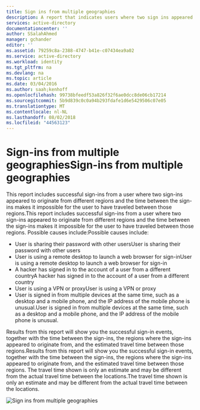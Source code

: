 ```yaml
---
title: Sign ins from multiple geographies
description: A report that indicates users where two sign ins appeared to originate from different regions and the time between the sign ins makes it impossible for the user to have travelled between those regions.
services: active-directory
documentationcenter: ''
author: SSalahAhmed
manager: gchander
editor: ''
ms.assetid: 79259c8a-2388-4747-b41e-c07434ea9a02
ms.service: active-directory
ms.workload: identity
ms.tgt_pltfrm: na
ms.devlang: na
ms.topic: article
ms.date: 03/04/2016
ms.author: saah;kenhoff
ms.openlocfilehash: 99738bfeedf53a826f32f6ae0dcc8de06cb17214
ms.sourcegitcommit: 5b9d839c0c0a94b293fdafe1d6e5429506c07e05
ms.translationtype: MT
ms.contentlocale: nl-NL
ms.lasthandoff: 08/02/2018
ms.locfileid: "44563123"
---
```

# <a name="sign-ins-from-multiple-geographies"></a><span data-ttu-id="7503b-103">Sign-ins from multiple geographies</span><span class="sxs-lookup"><span data-stu-id="7503b-103">Sign-ins from multiple geographies</span></span>
<span data-ttu-id="7503b-104">This report includes successful sign-ins from a user where two sign-ins appeared to originate from different regions and the time between the sign-ins makes it impossible for the user to have traveled between those regions.</span><span class="sxs-lookup"><span data-stu-id="7503b-104">This report includes successful sign-ins from a user where two sign-ins appeared to originate from different regions and the time between the sign-ins makes it impossible for the user to have traveled between those regions.</span></span> <span data-ttu-id="7503b-105">Possible causes include:</span><span class="sxs-lookup"><span data-stu-id="7503b-105">Possible causes include:</span></span>

* <span data-ttu-id="7503b-106">User is sharing their password with other users</span><span class="sxs-lookup"><span data-stu-id="7503b-106">User is sharing their password with other users</span></span>
* <span data-ttu-id="7503b-107">User is using a remote desktop to launch a web browser for sign-in</span><span class="sxs-lookup"><span data-stu-id="7503b-107">User is using a remote desktop to launch a web browser for sign-in</span></span>
* <span data-ttu-id="7503b-108">A hacker has signed in to the account of a user from a different country</span><span class="sxs-lookup"><span data-stu-id="7503b-108">A hacker has signed in to the account of a user from a different country</span></span>
* <span data-ttu-id="7503b-109">User is using a VPN or proxy</span><span class="sxs-lookup"><span data-stu-id="7503b-109">User is using a VPN or proxy</span></span>
* <span data-ttu-id="7503b-110">User is signed in from multiple devices at the same time, such as a desktop and a mobile phone, and the IP address of the mobile phone is unusual.</span><span class="sxs-lookup"><span data-stu-id="7503b-110">User is signed in from multiple devices at the same time, such as a desktop and a mobile phone, and the IP address of the mobile phone is unusual.</span></span>

<span data-ttu-id="7503b-111">Results from this report will show you the successful sign-in events, together with the time between the sign-ins, the regions where the sign-ins appeared to originate from, and the estimated travel time between those regions.</span><span class="sxs-lookup"><span data-stu-id="7503b-111">Results from this report will show you the successful sign-in events, together with the time between the sign-ins, the regions where the sign-ins appeared to originate from, and the estimated travel time between those regions.</span></span> <span data-ttu-id="7503b-112">The travel time shown is only an estimate and may be different from the actual travel time between the locations.</span><span class="sxs-lookup"><span data-stu-id="7503b-112">The travel time shown is only an estimate and may be different from the actual travel time between the locations.</span></span>

![Sign ins from multiple geographies](https://docstestmedia1.blob.core.windows.net/azure-media/articles/active-directory/media/active-directory-reporting-sign-ins-from-multiple-geographies/signInsFromMultipleGeographies.PNG)


